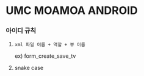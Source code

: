 # UMC MOAMOA ANDROID
### 아이디 규칙
1. `xml 파일 이름 + 역할 + 뷰 이름`


    ex) form_create_save_tv
2. snake case

